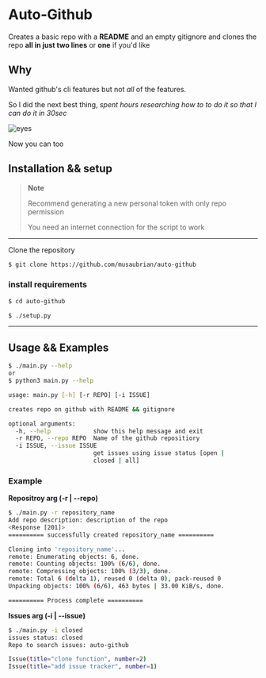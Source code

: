 # Auto-Github


Creates a basic repo with a **README** and an empty gitignore and clones the repo **all in just two lines** or **one** if you'd like

## Why
Wanted github's cli features but not *all* of the features.


So I did the next best thing, *spent hours researching how to to do it so that I can do it in 30sec*

![eyes](https://user-images.githubusercontent.com/94367979/214549804-ed99872e-4f03-4a97-a507-4d888f92b8de.gif)

Now you can too


## Installation && setup

> **Note**
> 
> Recommend generating a new personal token with only repo permission
> 
> You need an internet connection for the script to work
---

Clone the repository

```sh
$ git clone https://github.com/musaubrian/auto-github
```
### install requirements
```sh
$ cd auto-github

$ ./setup.py
```

-------

## Usage && Examples

```sh
$ ./main.py --help
or
$ python3 main.py --help

usage: main.py [-h] [-r REPO] [-i ISSUE]

creates repo on github with README && gitignore

optional arguments:
  -h, --help            show this help message and exit
  -r REPO, --repo REPO  Name of the github repositiory
  -i ISSUE, --issue ISSUE 
                        get issues using issue status [open |
                        closed | all]
```
### Example

**Repositroy arg (-r | --repo)**
```sh
$ ./main.py -r repository_name
Add repo description: description of the repo
<Response [201]>
========== successfully created repository_name ==========

Cloning into 'repository_name'...
remote: Enumerating objects: 6, done.
remote: Counting objects: 100% (6/6), done.
remote: Compressing objects: 100% (3/3), done.
remote: Total 6 (delta 1), reused 0 (delta 0), pack-reused 0
Unpacking objects: 100% (6/6), 463 bytes | 33.00 KiB/s, done.

========== Process complete ==========
```

**Issues arg (-i | --issue)**
```sh
$ ./main.py -i closed
issues status: closed
Repo to search issues: auto-github

Issue(title="clone function", number=2)
Issue(title="add issue tracker", number=1)
```
